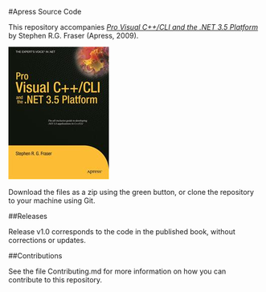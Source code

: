 #Apress Source Code

This repository accompanies [*Pro Visual C++/CLI and the .NET 3.5 Platform*](http://www.apress.com/9781430210535) by Stephen R.G. Fraser (Apress, 2009).

![Cover image](9781430210535.jpg)

Download the files as a zip using the green button, or clone the repository to your machine using Git.

##Releases

Release v1.0 corresponds to the code in the published book, without corrections or updates.

##Contributions

See the file Contributing.md for more information on how you can contribute to this repository.
